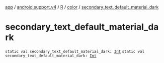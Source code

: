 [app](../../../index.md) / [android.support.v4](../../index.md) / [R](../index.md) / [color](index.md) / [secondary_text_default_material_dark](.)

# secondary_text_default_material_dark

`static val secondary_text_default_material_dark: `[`Int`](https://kotlinlang.org/api/latest/jvm/stdlib/kotlin/-int/index.html)
`static val secondary_text_default_material_dark: `[`Int`](https://kotlinlang.org/api/latest/jvm/stdlib/kotlin/-int/index.html)